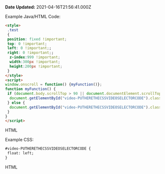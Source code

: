 **Date Updated:** 2021-04-16T21:56:41.000Z

  
Example Java/HTML Code:

  
```html
<style>
 .test
 {
 position: fixed !important;
 top: 0 !important;
 left: 0 !important;;
 right: 0 !important;;
  z-index:999 !important;
  width:300px !important;
  height:200px !important;
 }
</style>
<script>
window.onscroll = function() {myFunction()};
function myFunction() {
 if (document.body.scrollTop > 90 || document.documentElement.scrollTop > 90) {
  document.getElementById("video-PUTHERETHECSSVIDEOSELECTORCODE").className = "test";
 } else {
  document.getElementById("video-PUTHERETHECSSVIDEOSELECTORCODE").className = "";
 }
}
</script>
```

HTML

  
Example CSS:

  
```html
#video-PUTHERETHECSSVIDEOSELECTORCODE {
 float: left;
}
```

HTML

  